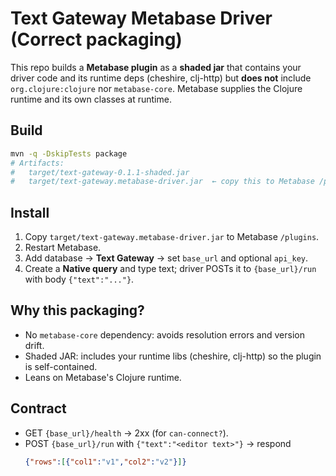 # Text Gateway Metabase Driver (Correct packaging)

This repo builds a **Metabase plugin** as a **shaded jar** that contains your driver code and
its runtime deps (cheshire, clj-http) but **does not** include `org.clojure:clojure` nor `metabase-core`.
Metabase supplies the Clojure runtime and its own classes at runtime.

## Build
```bash
mvn -q -DskipTests package
# Artifacts:
#   target/text-gateway-0.1.1-shaded.jar
#   target/text-gateway.metabase-driver.jar  ← copy this to Metabase /plugins
```

## Install
1. Copy `target/text-gateway.metabase-driver.jar` to Metabase `/plugins`.
2. Restart Metabase.
3. Add database → **Text Gateway** → set `base_url` and optional `api_key`.
4. Create a **Native query** and type text; driver POSTs it to `{base_url}/run` with body `{"text":"..."}`.

## Why this packaging?
- No `metabase-core` dependency: avoids resolution errors and version drift.
- Shaded JAR: includes your runtime libs (cheshire, clj-http) so the plugin is self-contained.
- Leans on Metabase's Clojure runtime.

## Contract
- GET `{base_url}/health` → 2xx (for `can-connect?`).
- POST `{base_url}/run` with `{"text":"<editor text>"}` → respond
  ```json
  {"rows":[{"col1":"v1","col2":"v2"}]}
  ```
